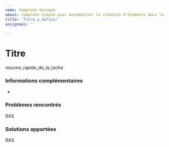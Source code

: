 ```yaml
---
name: template basique
about: template simple pour automatiser la création d'éléments dans la roadmap
title: 'Titre_a_definir'
assignees: ''

---
```


# Titre
resume_rapide_de_la_tache

### Informations complémentaires
 - 

### Problèmes rencontrés
RAS

### Solutions apportées
RAS
